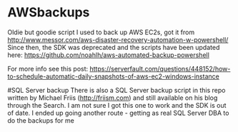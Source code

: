 # AWSbackups
Oldie but goodie script I used to back up AWS EC2s, got it from http://www.messor.com/aws-disaster-recovery-automation-w-powershell/
Since then, the SDK was deprecated and the scripts have been updated here: https://github.com/noahlh/aws-automated-backup-powershell

For more info see this post:
https://serverfault.com/questions/448152/how-to-schedule-automatic-daily-snapshots-of-aws-ec2-windows-instance

#SQL Server backup
There is also a SQL Server backup script in this repo written by Michael Friis (http://friism.com) and still available on his blog through the Search. I am not sure I got this one to work and the SDK is out of date. I ended up going another route - getting as real SQL Server DBA to do the backups for me
